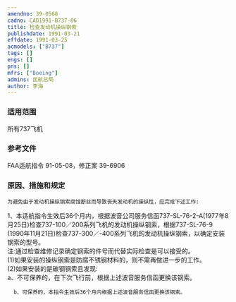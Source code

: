 ```yaml
---
amendno: 39-0568  
cadno: CAD1991-B737-06  
title: 检查发动机操纵钢索  
publishdate: 1991-03-21  
effdate: 1991-03-25  
acmodels: ["B737"]  
tags: []  
engs: []  
pns: []  
mfrs: ["Boeing"]  
admins: 民航总局  
author: 李海  
---
```

  
### 适用范围  
所有737飞机  
  
<!--more-->  
### 参考文件  
  FAA适航指令 91-05-08，修正案 39-6906  
  
### 原因、措施和规定  
    为避免由于发动机操纵钢索腐蚀断丝而导致丧失发动机的操纵性，应完成下述工作:  
1、本适航指令生效后36个月内，根据波音公司服务信函737-SL-76-2-A(1977年8月25日)检查737-100／200系列飞机的发动机操纵钢索，根据737-SL-76-9 (1990年11月21日)检查737-300／-400系列飞机的发动机操纵钢索，以确定安装钢索的型号。  
注:通过检查维修记录确定钢索的件号而代替实际检查是可以接受的。  
     (1)如果安装的操纵钢索是防腐不锈钢材料的，则不需再做进一步的工作。  
(2)如果安装的是碳钢钢索且发现:  
      a、不可保养的，在下次飞行前，根据上述波音服务信函更换该钢索。  
  
      b、可保养的，本指令生效后36个月内根据上述波音服务信函更换该钢索。  
